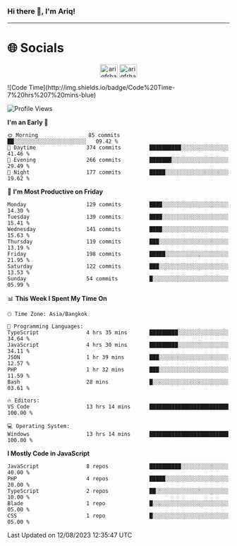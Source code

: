 ### Hi there 👋, I'm Ariq!
<hr>
<h1 align="">🌐 Socials</h1>
<p align="center">
<a href="https://www.linkedin.com/in/ariqfarhan/" target="blank"><img align="center" src="https://raw.githubusercontent.com/rahuldkjain/github-profile-readme-generator/master/src/images/icons/Social/linked-in-alt.svg" alt="ariqfrhan" height="30" width="40" /></a>
<a href="https://instagram.com/ariqfrhan" target="blank"><img align="center" src="https://raw.githubusercontent.com/rahuldkjain/github-profile-readme-generator/master/src/images/icons/Social/instagram.svg" alt="ariqfrhan" height="30" width="40" /></a>
</p>
<!--START_SECTION:waka-->
![Code Time](http://img.shields.io/badge/Code%20Time-7%20hrs%207%20mins-blue)

![Profile Views](http://img.shields.io/badge/Profile%20Views-67-blue)

**I'm an Early 🐤** 

```text
🌞 Morning                85 commits          ██░░░░░░░░░░░░░░░░░░░░░░░   09.42 % 
🌆 Daytime                374 commits         ██████████░░░░░░░░░░░░░░░   41.46 % 
🌃 Evening                266 commits         ███████░░░░░░░░░░░░░░░░░░   29.49 % 
🌙 Night                  177 commits         █████░░░░░░░░░░░░░░░░░░░░   19.62 % 
```
📅 **I'm Most Productive on Friday** 

```text
Monday                   129 commits         ████░░░░░░░░░░░░░░░░░░░░░   14.30 % 
Tuesday                  139 commits         ████░░░░░░░░░░░░░░░░░░░░░   15.41 % 
Wednesday                141 commits         ████░░░░░░░░░░░░░░░░░░░░░   15.63 % 
Thursday                 119 commits         ███░░░░░░░░░░░░░░░░░░░░░░   13.19 % 
Friday                   198 commits         █████░░░░░░░░░░░░░░░░░░░░   21.95 % 
Saturday                 122 commits         ███░░░░░░░░░░░░░░░░░░░░░░   13.53 % 
Sunday                   54 commits          █░░░░░░░░░░░░░░░░░░░░░░░░   05.99 % 
```


📊 **This Week I Spent My Time On** 

```text
🕑︎ Time Zone: Asia/Bangkok

💬 Programming Languages: 
TypeScript               4 hrs 35 mins       █████████░░░░░░░░░░░░░░░░   34.64 % 
JavaScript               4 hrs 30 mins       █████████░░░░░░░░░░░░░░░░   34.11 % 
JSON                     1 hr 39 mins        ███░░░░░░░░░░░░░░░░░░░░░░   12.57 % 
PHP                      1 hr 32 mins        ███░░░░░░░░░░░░░░░░░░░░░░   11.59 % 
Bash                     28 mins             █░░░░░░░░░░░░░░░░░░░░░░░░   03.61 % 

🔥 Editors: 
VS Code                  13 hrs 14 mins      █████████████████████████   100.00 % 

💻 Operating System: 
Windows                  13 hrs 14 mins      █████████████████████████   100.00 % 
```

**I Mostly Code in JavaScript** 

```text
JavaScript               8 repos             ██████████░░░░░░░░░░░░░░░   40.00 % 
PHP                      4 repos             █████░░░░░░░░░░░░░░░░░░░░   20.00 % 
TypeScript               2 repos             ██░░░░░░░░░░░░░░░░░░░░░░░   10.00 % 
Blade                    1 repo              █░░░░░░░░░░░░░░░░░░░░░░░░   05.00 % 
CSS                      1 repo              █░░░░░░░░░░░░░░░░░░░░░░░░   05.00 % 
```




 Last Updated on 12/08/2023 12:35:47 UTC
<!--END_SECTION:waka-->
